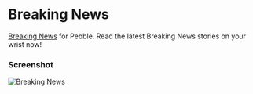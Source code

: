 # Breaking News

[Breaking News](http://www.breakingnews.com/) for Pebble. Read the latest Breaking News stories on your wrist now!

### Screenshot

![Breaking News](http://f.cl.ly/items/0r0Q1g432Q3J3s0X2241/breakingnews.png)
